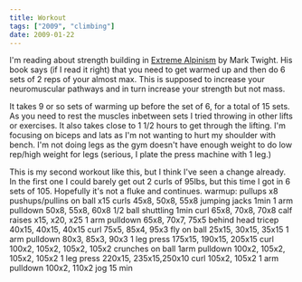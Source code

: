 ```yaml
---
title: Workout
tags: ["2009", "climbing"]
date: 2009-01-22
---
```

I'm reading about strength building in  <a href="http://www.amazon.com/Extreme-Alpinism-Climbing-Light-Fast/dp/0898866545/ref=pd_bbs_sr_2?ie=UTF8&s=books&qid=1232692089&sr=8-2">Extreme Alpinism</a> by Mark Twight.  His book says (if I read it right) that you need to get warmed up and then do 6 sets of 2 reps of your almost max.  This is supposed to increase your neuromuscular pathways and in turn increase your strength but not mass.

It takes 9 or so sets of warming up before the set of 6, for a total of 15 sets. As you need to rest the muscles inbetween sets I tried throwing in other lifts or exercises.  It also takes close to 1 1/2 hours to get through the lifting.  I'm focusing on biceps and lats as I'm not wanting to hurt my shoulder with bench.  I'm not doing legs as the gym doesn't have enough weight to do low rep/high weight for legs (serious, I plate the press machine with 1 leg.)

This is my second workout like this, but I think I've seen a change already. In the first one I could barely get out 2 curls of 95lbs, but this time I got in 6 sets of 105.  Hopefully it's not a fluke and continues.
warmup:
pullups x8
pushups/pullins on ball x15
curls 45x8, 50x8, 55x8
jumping jacks 1min
1 arm pulldown 50x8, 55x8, 60x8
1/2 ball shuttling 1min
curl 65x8, 70x8, 70x8
calf raises x15, x20, x25
1 arm pulldown 65x8, 70x7, 75x5
behind head tricep 40x15, 40x15, 40x15
curl 75x5, 85x4, 95x3
fly on ball 25x15, 30x15, 35x15
1 arm pulldown 80x3, 85x3, 90x3
1 leg press 175x15, 190x15, 205x15
curl 100x2, 105x2, 105x2, 105x2
crunches on ball
1arm pulldown 100x2, 105x2, 105x2, 105x2
1 leg press 220x15, 235x15,250x10
curl 105x2, 105x2
1 arm pulldown 100x2, 110x2
jog 15 min
